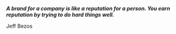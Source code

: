 _**A brand for a company is like a reputation for a person. You earn reputation by trying to do hard things well.**_

Jeff Bezos